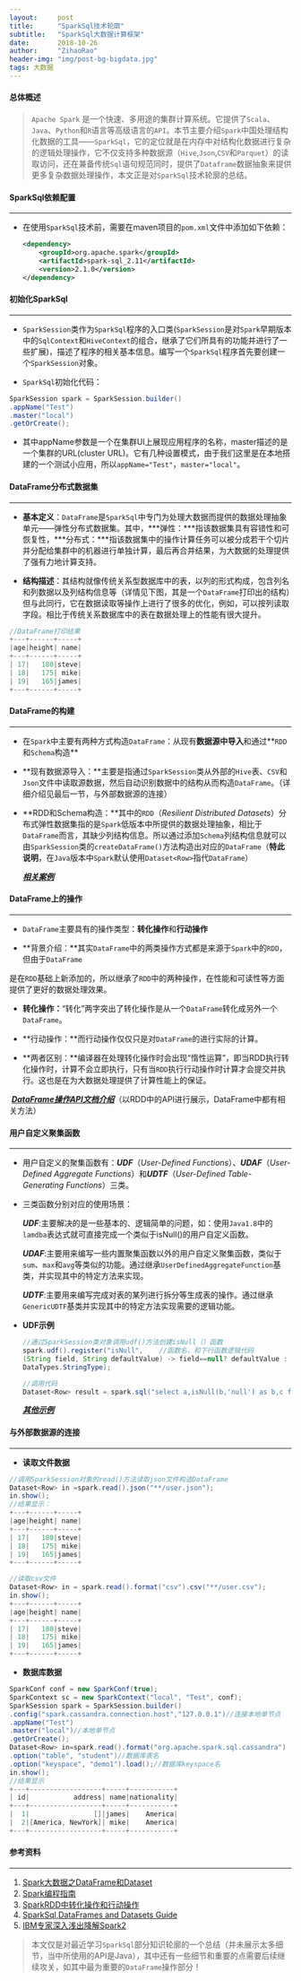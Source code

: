 ```yaml
---
layout:     post
title:      "SparkSql技术轮廓"
subtitle:   "SparkSql大数据计算框架"
date:       2018-10-26
author:     "ZihaoRao"
header-img: "img/post-bg-bigdata.jpg"
tags: 大数据
---
```






#### **总体概述**

> `Apache Spark` 是一个快速、多用途的集群计算系统。它提供了`Scala`、`Java`、`Python`和`R`语言等高级语言的`API`。本节主要介绍`Spark`中国处理结构化数据的工具——`SparkSql`，它的定位就是在内存中对结构化数据进行复杂的逻辑处理操作，它不仅支持多种数据源（`Hive`,`Json`,`CSV`和`Parquet`）的读取访问，还在兼备传统`Sql`语句规范同时，提供了`Dataframe`数据抽象来提供更多复杂数据处理操作，本文正是对`SparkSql`技术轮廓的总结。





#### **SparkSql依赖配置**

------
- 在使用`SparkSql`技术前，需要在maven项目的`pom.xml`文件中添加如下依赖：

  ```xml
  <dependency>
      <groupId>org.apache.spark</groupId>
      <artifactId>spark-sql_2.11</artifactId>
      <version>2.1.0</version>
  </dependency> 
  ```

  

#### **初始化SparkSql**

------

- `SparkSession`类作为`SparkSql`程序的入口类(`SparkSession`是对`Spark`早期版本中的`SqlContext`和`HiveContext`的组合，继承了它们所具有的功能并进行了一些扩展)，描述了程序的相关基本信息。编写一个`SparkSql`程序首先要创建一个`SparkSession`对象。

- `SparkSql`初始化代码：
```java
SparkSession spark = SparkSession.builder()
.appName("Test")
.master("local")
.getOrCreate();
```

- 其中appName参数是一个在集群UI上展现应用程序的名称，master描述的是一个集群的URL(cluster URL)。它有几种设置模式，由于我们这里是在本地搭建的一个测试小应用，所以`appName="Test"`，`master="local"`。





#### **DataFrame分布式数据集**

------

- **基本定义**：`DataFrame`是`SparkSql`中专门为处理大数据而提供的数据处理抽象单元——弹性分布式数据集。其中，***弹性：***指该数据集具有容错性和可恢复性，***分布式：***指该数据集中的操作计算任务可以被分成若干个切片并分配给集群中的机器进行单独计算，最后再合并结果，为大数据的处理提供了强有力地计算支持。

 

- **结构描述**：其结构就像传统关系型数据库中的表，以列的形式构成，包含列名和列数据以及列结构信息等（详情见下图，其是一个`DataFrame`打印出的结构）但与此同行，它在数据读取等操作上进行了很多的优化，例如，可以按列读取字段。相比于传统关系数据库中的表在数据处理上的性能有很大提升。
```java
//DataFrame打印结果
+---+------+-----+
|age|height| name|
+---+------+-----+
| 17|   180|steve|
| 18|   175| mike|
| 19|   165|james|
+---+------+-----+
```



#### **DataFrame的构建**

------

- 在`Spark`中主要有两种方式构造`DataFrame`：从现有**数据源中导入**和通过**`RDD`和`Schema`构造**

- **现有数据源导入：**主要是指通过`SparkSession`类从外部的`Hive`表、`CSV`和`Json`文件中读取源数据，然后自动识别数据中的结构从而构造`DataFrame`。（详细介绍见最后一节，与外部数据源的连接）

- **RDD和Schema构造：**其中的`RDD`（*Resilient Distributed Datasets*）分布式弹性数据集指的是`Spark`低版本中所提供的数据处理抽象，相比于`DataFrame`而言，其缺少列结构信息。所以通过添加`Schema`列结构信息就可以由`SparkSession`类的`createDataFrame()`方法构造出对应的`DataFrame`（**特此说明**，在`Java`版本中`Spark`默认使用`Dataset<Row>`指代`DataFrame`）

   [***相关案例***](http://spark.apachecn.org/docs/cn/2.2.0/sql-programming-guide.html#rdd%E7%9A%84%E4%BA%92%E6%93%8D%E4%BD%9C%E6%80%A7)



#### **DataFrame上的操作**

------

- `DataFrame`主要具有的操作类型：**转化操作**和**行动操作**

- **背景介绍：**其实`DataFrame`中的两类操作方式都是来源于`Spark`中的`RDD`，但由于`DataFrame`

是在`RDD`基础上新添加的，所以继承了`RDD`中的两种操作，在性能和可读性等方面提供了更好的数据处理效果。

- **转化操作：**“转化”两字突出了转化操作是从一个`DataFrame`转化成另外一个`DataFrame`。

- **行动操作：**而行动操作仅仅只是对`DataFrame`的进行实际的计算。

- **两者区别：**编译器在处理转化操作时会出现“惰性运算”，即当RDD执行转化操作时，计算不会立即执行，只有当`RDD`执行行动操作时计算才会提交并执行。这也是在为大数据处理提供了计算性能上的保证。

​      [***DataFrame操作API文档介绍***](http://spark.apachecn.org/docs/cn/2.2.0/rdd-programming-guide.html#transformations%E8%BD%AC%E6%8D%A2)（以RDD中的API进行展示，DataFrame中都有相关方法）



#### **用户自定义聚集函数**

------

- 用户自定义的聚集函数有：***UDF***（*User-Defined Functions*）、***UDAF***（*User-Defined Aggregate Functions*）和***UDTF***（*User-Defined Table-Generating Functions*）三类。

- 三类函数分别对应的使用场景：

   ***UDF***:主要解决的是一些基本的、逻辑简单的问题，如：使用`Java1.8`中的`lamdba`表达式就可直接完成一个类似于isNull()的用户自定义函数。

   ***UDAF***:主要用来编写一些内置聚集函数以外的用户自定义聚集函数，类似于`sum`、`max`和`avg`等类似的功能。通过继承`UserDefinedAggregateFunction`基类，并实现其中的特定方法来实现。

   ***UDTF***:主要用来编写完成对表的某列进行拆分等生成表的操作。通过继承`GenericUDTF`基类并实现其中的特定方法实现需要的逻辑功能。 

- **UDF示例**

   ```java
   //通过SparkSession类对象调用udf()方法创建isNull（）函数
   spark.udf().register("isNull",    //函数名，和下行函数逻辑代码
   (String field, String defaultValue) -> field==null? defaultValue : field,
   DataTypes.StringType);
   
   //调用代码
   Dataset<Row> result = spark.sql("select a,isNull(b,'null') as b,c from table1");
   ```

   ***[其他示例](http://spark.apachecn.org/docs/cn/2.2.0/sql-programming-guide.html#aggregations)***









#### **与外部数据源的连接**

------

- **读取文件数据**
```java
//调用SparkSession对象的read()方法读取json文件构造DataFrame
Dataset<Row> in =spark.read().json("**/user.json");
in.show();
//结果显示：
+---+------+-----+
|age|height| name|
+---+------+-----+
| 17|   180|steve|
| 18|   175| mike|
| 19|   165|james|
+---+------+-----+
```
```java
//读取csv文件
Dataset<Row> in = spark.read().format("csv").csv("**/user.csv");
in.show();
+---+------+-----+
|age|height| name|
+---+------+-----+
| 17|   180|steve|
| 18|   175| mike|
| 19|   165|james|
+---+------+-----+
```



- **数据库数据**
```java
SparkConf conf = new SparkConf(true);
SparkContext sc = new SparkContext("local", "Test", conf);
SparkSession spark = SparkSession.builder()
.config("spark.cassandra.connection.host","127.0.0.1")//连接本地单节点
.appName("Test")
.master("local")//本地单节点
.getOrCreate();
Dataset<Row> in=spark.read().format("org.apache.spark.sql.cassandra")
.option("table", "student")//数据库表名
.option("keyspace", "demo1").load();//数据库keyspace名
in.show();
//结果显示
+---+------------------+-----+-----------+
| id|           address| name|nationality|
+---+------------------+-----+-----------+
|  1|                []|james|    America|
|  2|[America, NewYork]| mike|    America|
+---+------------------+-----+-----------+
```





#### **参考资料**

------

1. [Spark大数据之DataFrame和Dataset](https://zhuanlan.zhihu.com/p/29830732)
2. [Spark编程指南](http://spark.apachecn.org/docs/cn/2.2.0/rdd-programming-guide.html)
3. [SparkRDD中转化操作和行动操作](https://blog.csdn.net/YQlakers/article/details/76056413)
4. [SparkSql,DataFrames and Datasets Guide](http://spark.apachecn.org/docs/cn/2.2.0/sql-programming-guide.html#spark-sql-dataframes-and-datasets-guide)
5. [IBM专家深入浅出降解Spark2](http://www.10tiao.com/html/157/201607/2653159975/1.html)





> 本文仅是对最近学习`SparkSql`部分知识轮廓的一个总结（并未展示太多细节，当中所使用的API是Java），其中还有一些细节和重要的点需要后续继续攻关，如其中最为重要的`DataFrame`操作部分！

